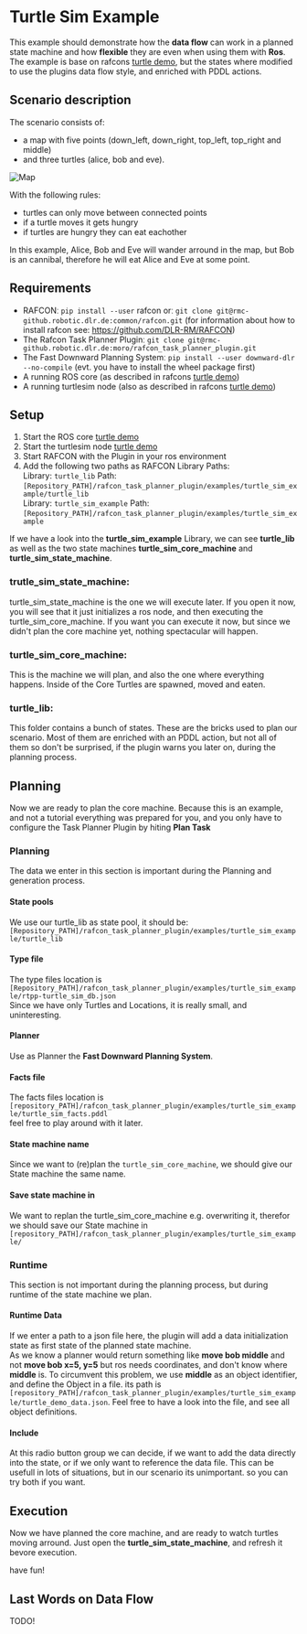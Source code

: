 # Turtle Sim Example

This example should demonstrate how the **data flow** can work in a planned state machine and how **flexible** they are even when using them with **Ros**.
The example is base on rafcons [turtle demo](https://rafcon.readthedocs.io/en/latest/tutorials.html#starting-the-basic-turtle-demo-state-machine-using-ros), but the states where modified to use the plugins data flow style, and enriched with PDDL actions.

## Scenario description
The scenario consists of:
- a map with five points (down_left, down_right, top_left, top_right and middle) 
- and three turtles (alice, bob and eve).

![Map](https://rmc-github.robotic.dlr.de/moro/rafcon_task_planner_plugin/blob/develop/examples/turtle_sim_example/doc/turtle_example_scenario.png "Map")



With the following rules:
- turtles can only move between connected points
- if a turtle moves it gets hungry
- if turtles are hungry they can eat eachother

In this example, Alice, Bob and Eve will wander arround in the map, but Bob is an cannibal, therefore he will eat Alice and Eve at some point.



## Requirements 
 - RAFCONː `pip install --user` rafcon orː `git clone git@rmc-github.robotic.dlr.de:common/rafcon.git` (for information about how to install rafcon see: https://github.com/DLR-RM/RAFCON)
 - The Rafcon Task Planner Pluginː `git clone git@rmc-github.robotic.dlr.de:moro/rafcon_task_planner_plugin.git`
 - The Fast Downward Planning Systemː `pip install --user downward-dlr --no-compile` (evt. you have to install the wheel package first) 
 - A running ROS core (as described in rafcons [turtle demo](https://rafcon.readthedocs.io/en/latest/tutorials.html#starting-the-basic-turtle-demo-state-machine-using-ros))
 - A running turtlesim node (also as described in rafcons [turtle demo](https://rafcon.readthedocs.io/en/latest/tutorials.html#starting-the-basic-turtle-demo-state-machine-using-ros))

## Setup
1. Start the ROS core [turtle demo](https://rafcon.readthedocs.io/en/latest/tutorials.html#starting-the-basic-turtle-demo-state-machine-using-ros)
2. Start the turtlesim node [turtle demo](https://rafcon.readthedocs.io/en/latest/tutorials.html#starting-the-basic-turtle-demo-state-machine-using-ros)
3. Start RAFCON with the Plugin in your ros environment
4. Add the following two paths as RAFCON Library Paths:   
   Library: `turtle_lib` Path: `[Repository_PATH]/rafcon_task_planner_plugin/examples/turtle_sim_example/turtle_lib`  
   Library: `turtle_sim_example` Path: `[Repository_PATH]/rafcon_task_planner_plugin/examples/turtle_sim_example`  

If we have a look into the **turtle_sim_example** Library, we can see **turtle_lib** as well as the two state machines **turtle_sim_core_machine** and **turtle_sim_state_machine**.

### trutle_sim_state_machine:  
turtle_sim_state_machine is the one we will execute later. If you open it now, you will see that it just initializes a ros node, and then executing the turtle_sim_core_machine. If you want you can execute it now, but since we didn't plan the core machine yet, nothing spectacular will happen.

### turtle_sim_core_machine:   
This is the machine we will plan, and also the one where everything happens. Inside of the Core Turtles are spawned, moved and eaten.

### turtle_lib:  
This folder contains a bunch of states. These are the bricks used to plan our scenario. Most of them are enriched with an PDDL action, but not all of them so don't be surprised, if the plugin warns you later on, during the planning process. 

## Planning

Now we are ready to plan the core machine. Because this is an example, and not a tutorial everything was prepared for you, and you only have to configure the Task Planner Plugin by hiting **Plan Task**

### Planning
The data we enter in this section is important during the Planning and generation process.
#### State pools
We use our turtle_lib as state pool, it should be:  `[Repository_PATH]/rafcon_task_planner_plugin/examples/turtle_sim_example/turtle_lib`

#### Type file
The type files location is `[Repository_PATH]/rafcon_task_planner_plugin/examples/turtle_sim_example/rtpp-turtle_sim_db.json`  
Since we have only Turtles and Locations, it is really small, and uninteresting.

#### Planner
Use as Planner the **Fast Downward Planning System**.

#### Facts file 
The facts files location is `[repository_PATH]/rafcon_task_planner_plugin/examples/turtle_sim_example/turtle_sim_facts.pddl`  
feel free to play around with it later.

#### State machine name
Since we want to (re)plan the `turtle_sim_core_machine`, we should give our State machine the same name.

#### Save state machine in
We want to replan the turtle_sim_core_machine e.g. overwriting it, therefor we should save our State machine in `[repository_PATH]/rafcon_task_planner_plugin/examples/turtle_sim_example/`

### Runtime
This section is not important during the planning process, but during runtime of the state machine we plan.
#### Runtime Data
If we enter a path to a json file here, the plugin will add a data initialization state as first state of the planned state machine.  
As we know a planner would return something like **move bob middle** and not **move bob x=5, y=5** but ros needs coordinates, and don't know where **middle** is. To circumvent this problem, we use **middle** as an object identifier, and define the Object in a file. its path is `[repository_PATH]/rafcon_task_planner_plugin/examples/turtle_sim_example/turtle_demo_data.json`.
Feel free to have a look into the file, and see all object definitions.

#### Include
At this radio button group we can decide, if we want to add the data directly into the state, or if we only want to reference the data file. This can be usefull in lots of situations, but in our scenario its unimportant. so you can try both if you want. 


## Execution
Now we have planned the core machine, and are ready to watch turtles moving arround. Just open the **turtle_sim_state_machine**, and refresh it bevore execution. 

have fun!


## Last Words on Data Flow

TODO!




